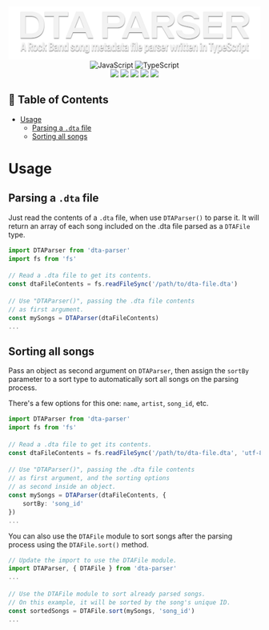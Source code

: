 <div align=center>
<img src='https://raw.githubusercontent.com/ruggeryiury/dta-parser/master/images/header.webp' alt='Header'>
</div>

<div align=center>
<img src='https://xesque.rocketseat.dev/platform/tech/javascript.svg' width='24px' title='JavaScript'/> 
<img src='https://xesque.rocketseat.dev/platform/tech/typescript.svg' width='24px' title='TypeScript'/>
</div>

<div align=center>
<img src='https://img.shields.io/github/last-commit/ruggeryiury/dta-parser?color=%23DDD&style=for-the-badge' /> <img src='https://img.shields.io/github/repo-size/ruggeryiury/dta-parser?style=for-the-badge' /> <img src='https://img.shields.io/github/issues/ruggeryiury/dta-parser?style=for-the-badge' /> <img src='https://img.shields.io/github/package-json/v/ruggeryiury/dta-parser?style=for-the-badge' /> <img src='https://img.shields.io/github/license/ruggeryiury/dta-parser?style=for-the-badge' />
</div>

## 💠 Table of Contents

- [Usage](#usage)
  - [Parsing a `.dta` file](#parsing-a-dta-file)
  - [Sorting all songs](#sorting-all-songs)

# Usage

## Parsing a `.dta` file

Just read the contents of a `.dta` file, when use `DTAParser()` to parse it. It will return an array of each song included on the .dta file parsed as a `DTAFile` type.

```ts
import DTAParser from 'dta-parser'
import fs from 'fs'

// Read a .dta file to get its contents.
const dtaFileContents = fs.readFileSync('/path/to/dta-file.dta')

// Use "DTAParser()", passing the .dta file contents
// as first argument.
const mySongs = DTAParser(dtaFileContents)
...
```

## Sorting all songs

Pass an object as second argument on `DTAParser`, then assign the `sortBy` parameter to a sort type to automatically sort all songs on the parsing process.

There's a few options for this one: `name`, `artist`, `song_id`, etc.

```ts
import DTAParser from 'dta-parser'
import fs from 'fs'

// Read a .dta file to get its contents.
const dtaFileContents = fs.readFileSync('/path/to/dta-file.dta', 'utf-8')

// Use "DTAParser()", passing the .dta file contents
// as first argument, and the sorting options
// as second inside an object.
const mySongs = DTAParser(dtaFileContents, {
    sortBy: 'song_id'
})
...
```

You can also use the `DTAFile` module to sort songs after the parsing process using the `DTAFile.sort()` method.

```ts
// Update the import to use the DTAFile module.
import DTAParser, { DTAFile } from 'dta-parser'
...

// Use the DTAFile module to sort already parsed songs.
// On this example, it will be sorted by the song's unique ID.
const sortedSongs = DTAFile.sort(mySongs, 'song_id')
...
```
